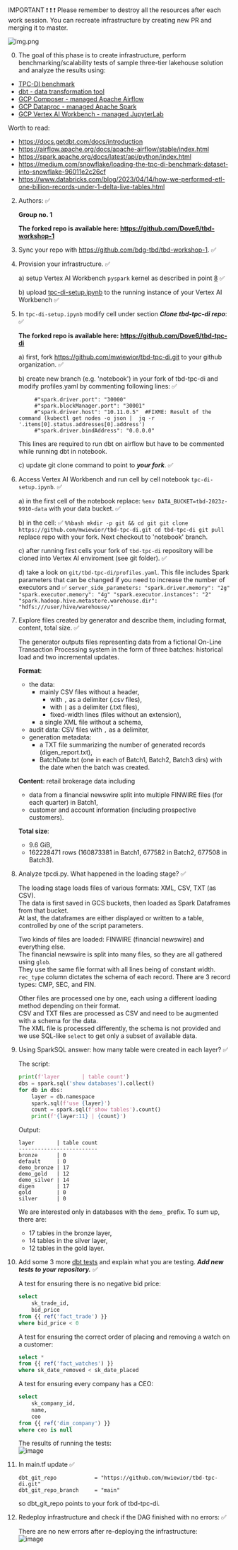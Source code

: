 IMPORTANT ❗ ❗ ❗ Please remember to destroy all the resources after each work session. You can recreate infrastructure by creating new PR and merging it to master.

![img.png](doc/figures/destroy.png)

0. The goal of this phase is to create infrastructure, perform benchmarking/scalability tests of sample three-tier lakehouse solution and analyze the results using:
* [TPC-DI benchmark](https://www.tpc.org/tpcdi/)
* [dbt - data transformation tool](https://www.getdbt.com/)
* [GCP Composer - managed Apache Airflow](https://cloud.google.com/composer?hl=pl)
* [GCP Dataproc - managed Apache Spark](https://spark.apache.org/)
* [GCP Vertex AI Workbench - managed JupyterLab](https://cloud.google.com/vertex-ai-notebooks?hl=pl)

Worth to read:
* https://docs.getdbt.com/docs/introduction
* https://airflow.apache.org/docs/apache-airflow/stable/index.html
* https://spark.apache.org/docs/latest/api/python/index.html
* https://medium.com/snowflake/loading-the-tpc-di-benchmark-dataset-into-snowflake-96011e2c26cf
* https://www.databricks.com/blog/2023/04/14/how-we-performed-etl-one-billion-records-under-1-delta-live-tables.html

2. Authors: ✅

   **Group no. 1**

   **The forked repo is available here: https://github.com/Dove6/tbd-workshop-1**

3. Sync your repo with https://github.com/bdg-tbd/tbd-workshop-1. ✅

4. Provision your infrastructure. ✅

    a) setup Vertex AI Workbench `pyspark` kernel as described in point [8](https://github.com/Dove6/tbd-workshop-1/tree/master#project-setup) ✅

    b) upload [tpc-di-setup.ipynb](https://github.com/Dove6/tbd-workshop-1/blob/master/notebooks/tpc-di-setup.ipynb) to 
the running instance of your Vertex AI Workbench ✅

5. In `tpc-di-setup.ipynb` modify cell under section ***Clone tbd-tpc-di repo***: ✅

   **The forked repo is available here: https://github.com/Dove6/tbd-tpc-di**

   a) first, fork https://github.com/mwiewior/tbd-tpc-di.git to your github organization. ✅

   b) create new branch (e.g. 'notebook') in your fork of tbd-tpc-di and modify profiles.yaml by commenting following lines: ✅
   ```  
        #"spark.driver.port": "30000"
        #"spark.blockManager.port": "30001"
        #"spark.driver.host": "10.11.0.5"  #FIXME: Result of the command (kubectl get nodes -o json |  jq -r '.items[0].status.addresses[0].address')
        #"spark.driver.bindAddress": "0.0.0.0"
   ```
   This lines are required to run dbt on airflow but have to be commented while running dbt in notebook.

   c) update git clone command to point to ***your fork***. ✅

6. Access Vertex AI Workbench and run cell by cell notebook `tpc-di-setup.ipynb`. ✅

    a) in the first cell of the notebook replace: `%env DATA_BUCKET=tbd-2023z-9910-data` with your data bucket. ✅

    b) in the cell: ✅
         ```%%bash
         mkdir -p git && cd git
         git clone https://github.com/mwiewior/tbd-tpc-di.git
         cd tbd-tpc-di
         git pull
         ```
      replace repo with your fork. Next checkout to 'notebook' branch.
   
    c) after running first cells your fork of `tbd-tpc-di` repository will be cloned into Vertex AI  enviroment (see git folder). ✅

    d) take a look on `git/tbd-tpc-di/profiles.yaml`. This file includes Spark parameters that can be changed if you need to increase the number of executors and ✅
        ```
         server_side_parameters:
             "spark.driver.memory": "2g"
             "spark.executor.memory": "4g"
             "spark.executor.instances": "2"
             "spark.hadoop.hive.metastore.warehouse.dir": "hdfs:///user/hive/warehouse/"
        ```


7. Explore files created by generator and describe them, including format, content, total size. ✅

   The generator outputs files representing data from a fictional On-Line Transaction Processing system in the form of three batches: historical load and two incremental updates.

   **Format**:
   - the data:
     - mainly CSV files without a header,
       - with `,` as a delimiter (.csv files),
       - with `|` as a delimiter (.txt files),
       - fixed-width lines (files without an extension),
     - a single XML file without a schema,
   - audit data: CSV files with `,` as a delimiter,
   - generation metadata:
     - a TXT file summarizing the number of generated records (digen_report.txt),
     - BatchDate.txt (one in each of Batch1, Batch2, Batch3 dirs) with the date when the batch was created.

   **Content**: retail brokerage data including
   - data from a financial newswire split into multiple FINWIRE files (for each quarter) in Batch1,
   - customer and account information (including prospective customers).

   **Total size**:  
   - 9.6 GiB,
   - 162228471 rows (160873381 in Batch1, 677582 in Batch2, 677508 in Batch3).

8. Analyze tpcdi.py. What happened in the loading stage? ✅

   The loading stage loads files of various formats: XML, CSV, TXT (as CSV).  
   The data is first saved in GCS buckets, then loaded as Spark Dataframes from that bucket.  
   At last, the dataframes are either displayed or written to a table, controlled by one of the script parameters.
    
   Two kinds of files are loaded: FINWIRE (financial newswire) and everything else.  
   The financial newswire is split into many files, so they are all gathered using `glob`.  
   They use the same file format with all lines being of constant width.  
   `rec_type` column dictates the schema of each record. There are 3 record types: CMP, SEC, and FIN.
    
   Other files are processed one by one, each using a different loading method depending on their format.  
   CSV and TXT files are processed as CSV and need to be augmented with a schema for the data.  
   The XML file is processed differently, the schema is not provided and we use SQL-like `select` to get only a subset of available data.

9. Using SparkSQL answer: how many table were created in each layer? ✅

   The script:
   ```python
   print(f'layer       | table count')
   dbs = spark.sql('show databases').collect()
   for db in dbs:
       layer = db.namespace
       spark.sql(f'use {layer}')
       count = spark.sql(f'show tables').count()
       print(f'{layer:11} | {count}')
   ```

   Output:
   ```
   layer       | table count
   -------------------------
   bronze      | 0
   default     | 0
   demo_bronze | 17
   demo_gold   | 12
   demo_silver | 14
   digen       | 17
   gold        | 0
   silver      | 0
   ```

   We are interested only in databases with the `demo_` prefix. To sum up, there are:
   - 17 tables in the bronze layer,
   - 14 tables in the silver layer,
   - 12 tables in the gold layer.

10. Add some 3 more [dbt tests](https://docs.getdbt.com/docs/build/tests) and explain what you are testing. ***Add new tests to your repository.*** ✅

    A test for ensuring there is no negative bid price:
    ```sql
    select
        sk_trade_id,
        bid_price
    from {{ ref('fact_trade') }} 
    where bid_price < 0
    ```

    A test for ensuring the correct order of placing and removing a watch on a customer:
    ```sql
    select *
    from {{ ref('fact_watches') }} 
    where sk_date_removed < sk_date_placed
    ```

    A test for ensuring every company has a CEO:
    ```sql
    select 
        sk_company_id,
        name,
        ceo
    from {{ ref('dim_company') }}
    where ceo is null
    ```

    The results of running the tests:  
    ![image](https://github.com/Dove6/tbd-workshop-1/assets/24943032/43aa67e7-80a1-4d3d-9f83-ac75cd2c49cb)

11. In main.tf update ✅
    ```
    dbt_git_repo            = "https://github.com/mwiewior/tbd-tpc-di.git"
    dbt_git_repo_branch     = "main"
    ```
    so dbt_git_repo points to your fork of tbd-tpc-di. 

12. Redeploy infrastructure and check if the DAG finished with no errors: ✅

    There are no new errors after re-deploying the infrastructure:  
    ![image](https://github.com/Dove6/tbd-workshop-1/assets/24943032/61e8b7fd-f3f8-47d2-9ecb-eee0abef62bf)
